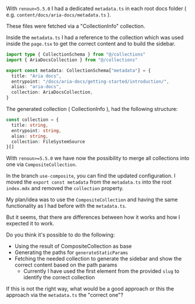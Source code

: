 With `renoun<5.5.0` I had a dedicated `metadata.ts` in each root docs folder ( e.g. `content/docs/aria-docs/metadata.ts` ).

These files were fetched via a "CollectionInfo" collection.

Inside the `metadata.ts` I had a reference to the collection which was used inside the `page.tsx` to get the correct content and to build the sidebar.

```ts
import type { CollectionSchema } from "@/collections"
import { AriaDocsCollection } from "@/collections"

export const metadata: CollectionSchema["metadata"] = {
  title: "Aria docs",
  entrypoint: "/docs/aria-docs/getting-started/introduction/",
  alias: "aria-docs",
  collection: AriaDocsCollection,
}
```

The generated collection ( CollectionInfo ), had the following structure:

```ts
const collection = {
  title: string,
  entrypoint: string,
  alias: string,
  collection: FileSystemSource
}[]
```

With `renoun>=5.5.0` we have now the possibility to merge all collections into one via `CompositeCollection`.

In the branch `use-composite`, you can find the updated configuration.
I moved the `export const metadata` from the `metadata.ts` into the root `index.mdx` and removed the `collection` property.

My plan/idea was to use the `CompositeCollection` and having the same functionality as I had before with the `metadata.ts`.

But it seems, that there are differences between how it works and how I expected it to work.

Do you think it's possible to do the following:

- Using the result of CompositeCollection as base
- Generating the paths for `generateStaticParams`
- Fetching the needed collection to generate the sidebar and show the correct content based on the path params
  - Currently I have used the first element from the provided `slug` to identify the correct collection

If this is not the right way, what would be a good approach or this the approach via the `metadata.ts` the "correct one"?
